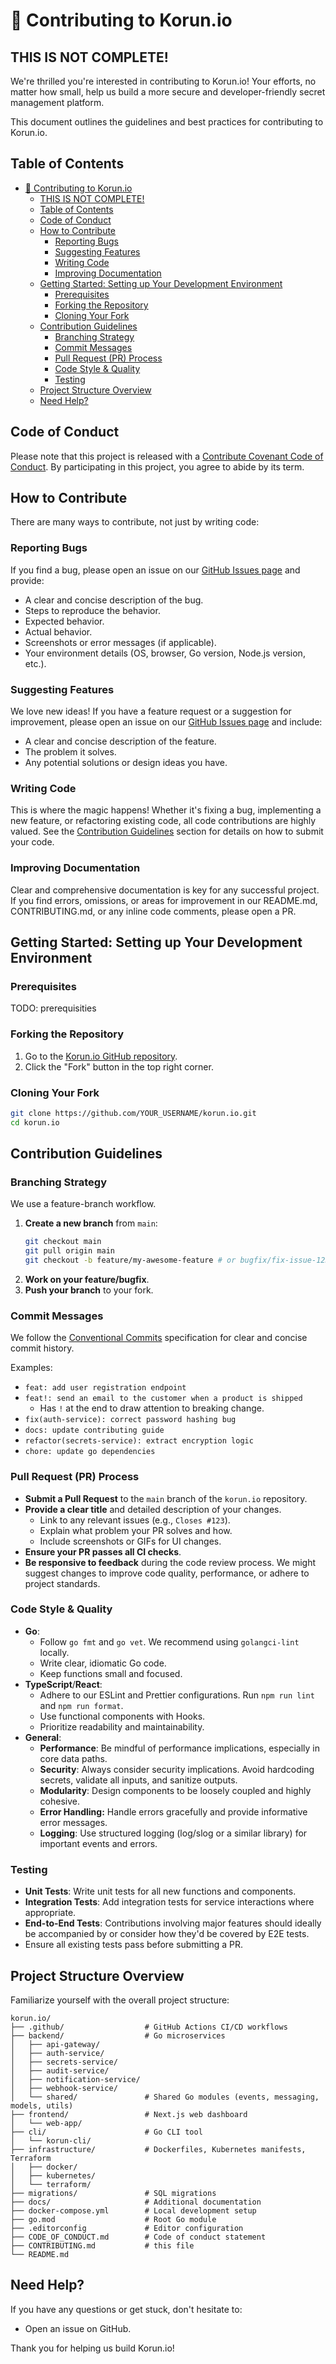 # 🤝 Contributing to Korun.io

## THIS IS NOT COMPLETE!

We're thrilled you're interested in contributing to Korun.io! Your efforts, no matter how small, help us build a more secure and developer-friendly secret management platform.

This document outlines the guidelines and best practices for contributing to Korun.io.

## Table of Contents

- [🤝 Contributing to Korun.io](#-contributing-to-korunio)
  - [THIS IS NOT COMPLETE!](#this-is-not-complete)
  - [Table of Contents](#table-of-contents)
  - [Code of Conduct](#code-of-conduct)
  - [How to Contribute](#how-to-contribute)
    - [Reporting Bugs](#reporting-bugs)
    - [Suggesting Features](#suggesting-features)
    - [Writing Code](#writing-code)
    - [Improving Documentation](#improving-documentation)
  - [Getting Started: Setting up Your Development Environment](#getting-started-setting-up-your-development-environment)
    - [Prerequisites](#prerequisites)
    - [Forking the Repository](#forking-the-repository)
    - [Cloning Your Fork](#cloning-your-fork)
  - [Contribution Guidelines](#contribution-guidelines)
    - [Branching Strategy](#branching-strategy)
    - [Commit Messages](#commit-messages)
    - [Pull Request (PR) Process](#pull-request-pr-process)
    - [Code Style \& Quality](#code-style--quality)
    - [Testing](#testing)
  - [Project Structure Overview](#project-structure-overview)
  - [Need Help?](#need-help)

## <a name="code-of-conduct"></a>Code of Conduct

Please note that this project is released with a [Contribute Covenant Code of Conduct](CODE_OF_CONDUCT.md). By participating in this project, you agree to abide by its term.

## <a name="how-to-contribute"></a>How to Contribute

There are many ways to contribute, not just by writing code:

### <a name="reporting-bugs"></a>Reporting Bugs

If you find a bug, please open an issue on our [GitHub Issues page](https://github.com/erenalyoruk/korun.io/issues) and provide:

- A clear and concise description of the bug.
- Steps to reproduce the behavior.
- Expected behavior.
- Actual behavior.
- Screenshots or error messages (if applicable).
- Your environment details (OS, browser, Go version, Node.js version, etc.).

### <a name="suggesting-features"></a>Suggesting Features

We love new ideas! If you have a feature request or a suggestion for improvement, please open an issue on our [GitHub Issues page](https://github.com/erenalyoruk/korun.io/issues) and include:

- A clear and concise description of the feature.
- The problem it solves.
- Any potential solutions or design ideas you have.

### <a name="writing-code"></a>Writing Code

This is where the magic happens! Whether it's fixing a bug, implementing a new feature, or refactoring existing code, all code contributions are highly valued. See the [Contribution Guidelines](#4-contribution-guidelines) section for details on how to submit your code.

### <a name="improving-documentation"></a>Improving Documentation

Clear and comprehensive documentation is key for any successful project. If you find errors, omissions, or areas for improvement in our README.md, CONTRIBUTING.md, or any inline code comments, please open a PR.

## <a name="getting-started-setting-up-your-development-environment"></a>Getting Started: Setting up Your Development Environment

### <a name="prerequisites"></a>Prerequisites

TODO: prerequisities

### <a name="forking-the-repository"></a>Forking the Repository

1. Go to the [Korun.io GitHub repository](https://github.com/erenalyoruk/korun.io).
2. Click the "Fork" button in the top right corner.

### <a name="cloning-your-fork"></a>Cloning Your Fork

```bash
git clone https://github.com/YOUR_USERNAME/korun.io.git
cd korun.io
```

## <a name="contribution-guidelines"></a>Contribution Guidelines

### <a name="branching-strategy"></a>Branching Strategy

We use a feature-branch workflow.

1. **Create a new branch** from `main`:
   ```bash
   git checkout main
   git pull origin main
   git checkout -b feature/my-awesome-feature # or bugfix/fix-issue-123
   ```
2. **Work on your feature/bugfix**.
3. **Push your branch** to your fork.

### <a name="commit-messages"></a>Commit Messages

We follow the [Conventional Commits](https://www.conventionalcommits.org/en/v1.0.0/) specification for clear and concise commit history.

Examples:

- `feat: add user registration endpoint`
- `feat!: send an email to the customer when a product is shipped`
  - Has `!` at the end to draw attention to breaking change.
- `fix(auth-service): correct password hashing bug`
- `docs: update contributing guide`
- `refactor(secrets-service): extract encryption logic`
- `chore: update go dependencies`

### <a name="pull-request-pr-process"></a>Pull Request (PR) Process

- **Submit a Pull Request** to the `main` branch of the `korun.io` repository.
- **Provide a clear title** and detailed description of your changes.
	- Link to any relevant issues (e.g., `Closes #123`).
	- Explain what problem your PR solves and how.
	- Include screenshots or GIFs for UI changes.
- **Ensure your PR passes all CI checks**.
- **Be responsive to feedback** during the code review process. We might suggest changes to improve code quality, performance, or adhere to project standards.

### <a name="code-style--quality"></a>Code Style & Quality

- **Go**:
	- Follow `go fmt` and `go vet`. We recommend using `golangci-lint` locally.
	- Write clear, idiomatic Go code.
	- Keep functions small and focused.
- **TypeScript**/**React**:
	- Adhere to our ESLint and Prettier configurations. Run `npm run lint` and `npm run format`.
	- Use functional components with Hooks.
	- Prioritize readability and maintainability.
- **General**:
	- **Performance**: Be mindful of performance implications, especially in core data paths.
	- **Security**: Always consider security implications. Avoid hardcoding secrets, validate all inputs, and sanitize outputs.
	- **Modularity**: Design components to be loosely coupled and highly cohesive.
	- **Error Handling:** Handle errors gracefully and provide informative error messages.
	- **Logging**: Use structured logging (log/slog or a similar library) for important events and errors.

### <a name="testing"></a>Testing

- **Unit Tests**: Write unit tests for all new functions and components.
- **Integration Tests**: Add integration tests for service interactions where appropriate.
- **End-to-End Tests**: Contributions involving major features should ideally be accompanied by or consider how they'd be covered by E2E tests.
- Ensure all existing tests pass before submitting a PR.

## <a name="project-structure-overview"></a>Project Structure Overview

Familiarize yourself with the overall project structure:

```
korun.io/
├── .github/                  # GitHub Actions CI/CD workflows
├── backend/                  # Go microservices
│   ├── api-gateway/
│   ├── auth-service/
│   ├── secrets-service/
│   ├── audit-service/
│   ├── notification-service/
│   ├── webhook-service/
│   └── shared/               # Shared Go modules (events, messaging, models, utils)
├── frontend/                 # Next.js web dashboard
│   └── web-app/
├── cli/                      # Go CLI tool
│   └── korun-cli/
├── infrastructure/           # Dockerfiles, Kubernetes manifests, Terraform
│   ├── docker/
│   ├── kubernetes/
│   └── terraform/
├── migrations/               # SQL migrations
├── docs/                     # Additional documentation
├── docker-compose.yml        # Local development setup
├── go.mod                    # Root Go module
├── .editorconfig             # Editor configuration
├── CODE_OF_CONDUCT.md        # Code of conduct statement
├── CONTRIBUTING.md           # this file
└── README.md
```

## <a name="need-help"></a>Need Help?

If you have any questions or get stuck, don't hesitate to:

- Open an issue on GitHub.

Thank you for helping us build Korun.io!
